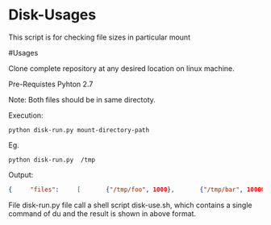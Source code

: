 # Disk-Usages
This script is for checking file sizes in particular mount

#Usages

Clone complete repository at any desired location on linux machine. 

Pre-Requistes 
Pyhton 2.7

Note: Both files should be in same directoty. 

Execution: 
```
python disk-run.py mount-directory-path
```
Eg. 
```
python disk-run.py  /tmp
```
Output: 
```json
{     "files":     [       {"/tmp/foo", 1000},       {"/tmp/bar", 1000000},       {"/tmp/buzzz", 42},     ], } 
```


File disk-run.py file call a shell script disk-use.sh, which contains a single command of du and the result is shown in above format.

